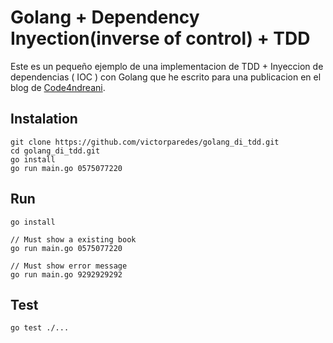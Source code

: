 # Golang + Dependency Inyection(inverse of control) + TDD

Este es un pequeño ejemplo de una implementacion de TDD + Inyeccion de dependencias ( IOC ) con Golang que he escrito para una publicacion en el blog de [Code4ndreani](https://medium.com/code4ndreani
).


## Instalation
```
git clone https://github.com/victorparedes/golang_di_tdd.git
cd golang_di_tdd.git
go install
go run main.go 0575077220
```

## Run
```
go install

// Must show a existing book
go run main.go 0575077220

// Must show error message
go run main.go 9292929292
```

## Test
```
go test ./...
```

